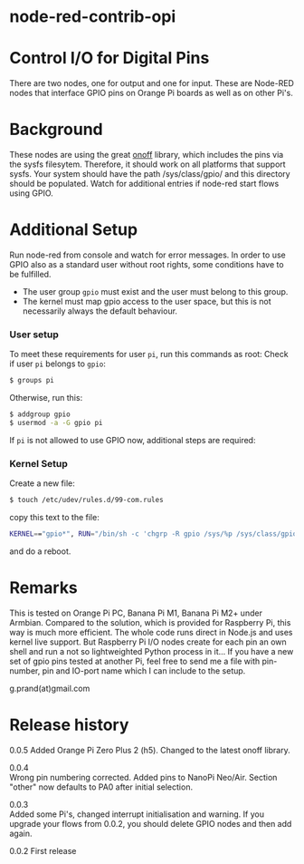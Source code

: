 # node-red-contrib-opi

# Control I/O for Digital Pins
There are two nodes, one for output and one for input.
These are Node-RED nodes that interface GPIO pins on Orange Pi boards as well as on other Pi's.

# Background
These nodes are using the great [onoff] library, which includes the pins via the sysfs filesytem. Therefore, it should work on all platforms that support sysfs.
Your system should have the path /sys/class/gpio/ and this directory should be populated. Watch for additional entries if node-red start flows using GPIO.

# Additional Setup
Run node-red from console and watch for error messages. 
In order to use GPIO also as a standard user without root rights, some conditions have to be fulfilled.
* The user group `gpio` must exist and the user must belong to this group.
* The kernel must map gpio access to the user space, but this is not necessarily always the default behaviour.

### User setup
To meet these requirements for user `pi`, run this commands as root:
Check if user `pi` belongs to `gpio`:
```sh
$ groups pi
```
Otherwise, run this:
```sh
$ addgroup gpio
$ usermod -a -G gpio pi
```
If `pi` is not allowed to use GPIO now, additional steps are required: 
### Kernel Setup
Create a new file: 
```sh
$ touch /etc/udev/rules.d/99-com.rules
```
copy this text to the file:
```sh
KERNEL=="gpio*", RUN="/bin/sh -c 'chgrp -R gpio /sys/%p /sys/class/gpio && chmod -R g+w /sys/%p /sys/class/gpio'" 
```
and do a reboot.

# Remarks
This is tested on Orange Pi PC, Banana Pi M1, Banana Pi M2+ under Armbian.
Compared to the solution, which is provided for Raspberry Pi, this way is much more efficient. The whole code runs direct in Node.js and uses kernel live support.
But Raspberry Pi I/O nodes create for each pin an own shell and run a not so lightweighted Python process in it... 
If you have a new set of gpio pins tested at another Pi, feel free to send me a file with pin-number, pin and IO-port name which I can include to the setup.

g.prand(at)gmail.com

# Release history
0.0.5
Added Orange Pi Zero Plus 2 (h5).
Changed to the latest onoff library.

0.0.4   
Wrong pin numbering corrected. 
Added pins to NanoPi Neo/Air.
Section "other" now defaults to PA0 after initial selection.

0.0.3   
Added some Pi's, changed interrupt initialisation and warning.
If you upgrade your flows from 0.0.2, you should delete GPIO nodes and then add again.

0.0.2
First release

   [onoff]: <https://github.com/fivdi/onoff>